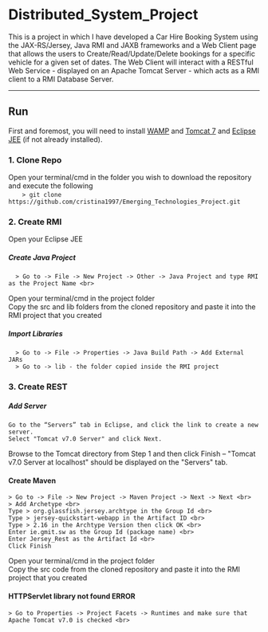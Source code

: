 # Distributed_System_Project
This is a project in which I have developed a Car Hire Booking System using the JAX-RS/Jersey, Java RMI and JAXB frameworks and a Web Client page that allows the users to Create/Read/Update/Delete bookings for a specific vehicle for a given set of dates. 
The Web Client will interact with a RESTful Web Service - displayed on an Apache Tomcat Server - which acts as a RMI client to a RMI Database Server.
 

***
## Run
First and foremost, you will need to install [WAMP](http://www.wampserver.com/en/) and [Tomcat 7](https://tomcat.apache.org/download-70.cgi) and [Eclipse JEE](https://www.eclipse.org/downloads/packages/release/helios/sr2/eclipse-ide-java-ee-developers) (if not already installed).

### 1. Clone Repo <br>
Open your terminal/cmd in the folder you wish to download the repository and execute the following <br>
&nbsp;&nbsp;&nbsp;&nbsp;&nbsp;&nbsp;&nbsp;```> git clone https://github.com/cristina1997/Emerging_Technologies_Project.git```

### 2. Create RMI <br>
Open your Eclipse JEE <br>
##### Create Java Project
      > Go to -> File -> New Project -> Other -> Java Project and type RMI as the Project Name <br>
Open your terminal/cmd in the project folder <br>
Copy the src and lib folders from the cloned repository and paste it into the RMI project that you created

##### Import Libraries
      > Go to -> File -> Properties -> Java Build Path -> Add External JARs
      > Go to -> lib - the folder copied inside the RMI project

### 3. Create REST <br>
##### Add Server
    Go to the “Servers” tab in Eclipse, and click the link to create a new server. 
    Select "Tomcat v7.0 Server" and click Next. 
    
   Browse to the Tomcat directory from Step 1 and then click Finish – "Tomcat v7.0 Server at localhost" should be displayed on the "Servers" tab. 
    
#### Create Maven
    > Go to -> File -> New Project -> Maven Project -> Next -> Next <br>
    > Add Archetype <br>
    Type > org.glassfish.jersey.archtype in the Group Id <br>
    Type > jersey-quickstart-webapp in the Artifact ID <br>
    Type > 2.16 in the Archtype Version then click OK <br>
    Enter ie.gmit.sw as the Group Id (package name) <br>
    Enter Jersey_Rest as the Artifact Id <br>
    Click Finish
    
Open your terminal/cmd in the project folder <br>
Copy the src code from the cloned repository and paste it into the RMI project that you created

#### HTTPServlet library not found ERROR
    > Go to Properties -> Project Facets -> Runtimes and make sure that Apache Tomcat v7.0 is checked <br>
